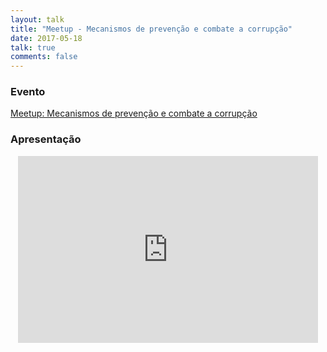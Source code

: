 ```yaml
---
layout: talk 
title: "Meetup - Mecanismos de prevenção e combate a corrupção"
date: 2017-05-18
talk: true
comments: false
---
```


### Evento
[Meetup: Mecanismos de prevenção e combate a corrupção](https://www.eventbrite.com.br/e/meetup-mecanismos-de-prevencao-e-combate-a-corrupcao-tickets-34574381907#)

### Apresentação
<center>
<iframe src="https://docs.google.com/presentation/d/1KWovGVucYy9wT_svPNCYznAJKPJEASQh7XEv_TXJyyg/embed?start=false&loop=false&delayms=3000" frameborder="0" width="480" height="299" allowfullscreen="true" mozallowfullscreen="true" webkitallowfullscreen="true"></iframe>
